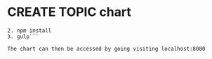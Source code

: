 # CREATE TOPIC chart
```1. git clone https://https://github.com/CREATETOPIC/graph.git
2. npm install
3. gulp```

The chart can then be accessed by going visiting localhost:8080
